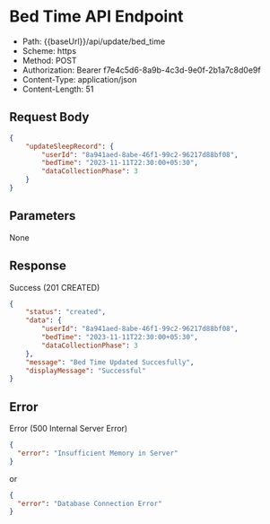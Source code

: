# Bed Time API Endpoint

- Path: {{baseUrl}}/api/update/bed_time
- Scheme: https
- Method: POST
- Authorization: Bearer f7e4c5d6-8a9b-4c3d-9e0f-2b1a7c8d0e9f
- Content-Type: application/json
- Content-Length: 51

## Request Body
```json
{
    "updateSleepRecord": {
        "userId": "8a941aed-8abe-46f1-99c2-96217d88bf08",
    	"bedTime": "2023-11-11T22:30:00+05:30",
    	"dataCollectionPhase": 3
    }
}
```

## Parameters

None

## Response
Success (201 CREATED)
```json
{
	"status": "created",
    "data": {
        "userId": "8a941aed-8abe-46f1-99c2-96217d88bf08",
    	"bedTime": "2023-11-11T22:30:00+05:30",
    	"dataCollectionPhase": 3
    },
    "message": "Bed Time Updated Succesfully",
    "displayMessage": "Successful"
}
```
## Error
Error (500 Internal Server Error)
```json
{
  "error": "Insufficient Memory in Server"
}
```
or
```json
{
  "error": "Database Connection Error"
}
```

